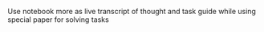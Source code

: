 Use notebook more as live transcript of thought and task guide while using special paper for solving tasks